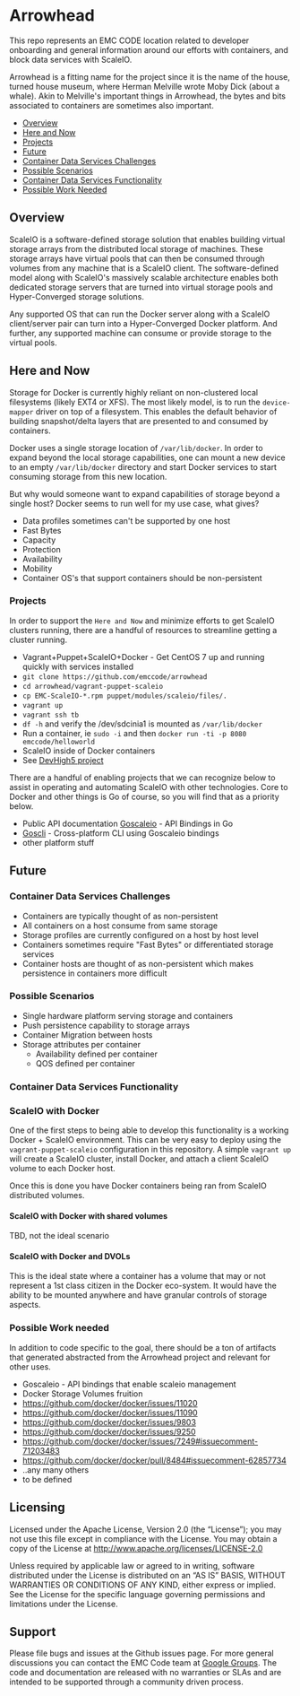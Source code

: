 # Arrowhead
This repo represents an EMC CODE location related to developer onboarding and general information around our efforts with containers, and block data services with ScaleIO.

Arrowhead is a fitting name for the project since it is the name of the house, turned house museum, where Herman Melville wrote Moby Dick (about a whale).  Akin to Melville's important things in Arrowhead, the bytes and bits associated to containers are sometimes also important.

- [Overview](#overview)
- [Here and Now](#hereandnow)
 - [Projects](#projects)
- [Future](#future)
 - [Container Data Services Challenges](#challenges)
 - [Possible Scenarios](#scenarios)
 - [Container Data Services Functionality](#scaleiowithdocker)
 - [Possible Work Needed](#workneeded)

## <a id="overview">Overview</a>
ScaleIO is a software-defined storage solution that enables building virtual storage arrays from the distributed local storage of machines.  These storage arrays have virtual pools that can then be consumed through volumes from any machine that is a ScaleIO client.  The software-defined model along with ScaleIO's massively scalable architecture enables both dedicated storage servers that are turned into virtual storage pools and Hyper-Converged storage solutions.  

Any supported OS that can run the Docker server along with a ScaleIO client/server pair can turn into a Hyper-Converged Docker platform.  And further, any supported machine can consume or provide storage to the virtual pools.


## <a id="hereandnow">Here and Now</a>
Storage for Docker is currently highly reliant on non-clustered local filesystems (likely EXT4 or XFS).  The most likely model, is to run the ```device-mapper``` driver on top of a filesystem.  This enables the default behavior of building snapshot/delta layers that are presented to and consumed by containers.  

Docker uses a single storage location of ```/var/lib/docker```.  In order to expand beyond the local storage capabilities, one can mount a new device to an empty ```/var/lib/docker``` directory and start Docker services to start consuming storage from this new location.

But why would someone want to expand capabilities of storage beyond a single host?  Docker seems to run well for my use case, what gives?

- Data profiles sometimes can't be supported by one host
 - Fast Bytes
 - Capacity
 - Protection
 - Availability
 - Mobility
- Container OS's that support containers should be non-persistent


### <a id="projects">Projects</a>
In order to support the ```Here and Now``` and minimize efforts to get ScaleIO clusters running, there are a handful of resources to streamline getting a cluster running.

- Vagrant+Puppet+ScaleIO+Docker - Get CentOS 7  up and running quickly with services installed
 - ```git clone https://github.com/emccode/arrowhead```
 - ```cd arrowhead/vagrant-puppet-scaleio```
 - ```cp EMC-ScaleIO-*.rpm puppet/modules/scaleio/files/.```
 - ```vagrant up```
 - ```vagrant ssh tb```
 - ```df -h``` and verify the /dev/sdcinia1 is mounted as ```/var/lib/docker```
 - Run a container, ie ```sudo -i``` and then ```docker run -ti -p 8080 emccode/helloworld```
- ScaleIO inside of Docker containers
 - See [DevHigh5 project](https://github.com/djannot/scaleio-docker)

There are a handful of enabling projects that we can recognize below to assist in operating and automating ScaleIO with other technologies.  Core to Docker and other things is Go of course, so you will find that as a priority below.

- Public API documentation
[Goscaleio](https://github.com/emccode/goscaleio) - API Bindings in Go
- [Goscli](https://github.com/emccode/goscli) - Cross-platform CLI using Goscaleio bindings
- other platform stuff




## <a id="future">Future</a>
### <a id="challenges">Container Data Services Challenges</a>
- Containers are typically thought of as non-persistent
- All containers on a host consume from same storage
- Storage profiles are currently configured on a host by host level
- Containers sometimes require "Fast Bytes" or differentiated storage services
- Container hosts are thought of as non-persistent which makes persistence in containers more difficult

### <a id="scenarios">Possible Scenarios</a>
- Single hardware platform serving storage and containers
- Push persistence capability to storage arrays
- Container Migration between hosts
- Storage attributes per container
  - Availability defined per container
  - QOS defined per container

### <a id="scaleiowithdocker">Container Data Services Functionality</a>
### ScaleIO with Docker
One of the first steps to being able to develop this functionality is a working Docker + ScaleIO environment.  This can be very easy to deploy using the ```vagrant-puppet-scaleio``` configuration in this repository.  A simple ```vagrant up``` will create a ScaleIO cluster, install Docker, and attach a client ScaleIO volume to each Docker host.  

Once this is done you have Docker containers being ran from ScaleIO distributed volumes.

#### ScaleIO with Docker with shared volumes
TBD, not the ideal scenario

#### ScaleIO with Docker and DVOLs
This is the ideal state where a container has a volume that may or not represent a 1st class citizen in the Docker eco-system.  It would have the ability to be mounted anywhere and have granular controls of storage aspects.



### <a id="workneeded">Possible Work needed</a>
In addition to code specific to the goal, there should be a ton of artifacts that generated abstracted from the Arrowhead project and relevant for other uses.

- Goscaleio - API bindings that enable scaleio management
- Docker Storage Volumes fruition
 - https://github.com/docker/docker/issues/11020
 - https://github.com/docker/docker/issues/11090
 - https://github.com/docker/docker/issues/9803
 - https://github.com/docker/docker/issues/9250
 - https://github.com/docker/docker/issues/7249#issuecomment-71203483
 - https://github.com/docker/docker/pull/8484#issuecomment-62857734
 - ..any many others
- to be defined


Licensing
---------
Licensed under the Apache License, Version 2.0 (the “License”); you may not use this file except in compliance with the License. You may obtain a copy of the License at <http://www.apache.org/licenses/LICENSE-2.0>

Unless required by applicable law or agreed to in writing, software distributed under the License is distributed on an “AS IS” BASIS, WITHOUT WARRANTIES OR CONDITIONS OF ANY KIND, either express or implied. See the License for the specific language governing permissions and limitations under the License.

Support
-------
Please file bugs and issues at the Github issues page. For more general discussions you can contact the EMC Code team at <a href="https://groups.google.com/forum/#!forum/emccode-users">Google Groups</a>. The code and documentation are released with no warranties or SLAs and are intended to be supported through a community driven process.

